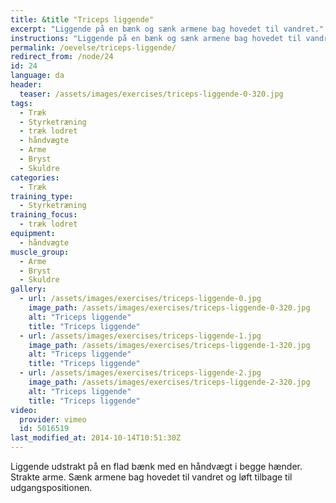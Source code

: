 ```yaml
---
title: &title "Triceps liggende"
excerpt: "Liggende på en bænk og sænk armene bag hovedet til vandret."
instructions: "Liggende på en bænk og sænk armene bag hovedet til vandret."
permalink: /oevelse/triceps-liggende/
redirect_from: /node/24
id: 24
language: da
header:
  teaser: /assets/images/exercises/triceps-liggende-0-320.jpg
tags:
  - Træk
  - Styrketræning
  - træk lodret
  - håndvægte
  - Arme
  - Bryst
  - Skuldre
categories:
  - Træk
training_type: 
  - Styrketræning
training_focus: 
  - træk lodret
equipment:
  - håndvægte
muscle_group:
  - Arme
  - Bryst
  - Skuldre
gallery:
  - url: /assets/images/exercises/triceps-liggende-0.jpg
    image_path: /assets/images/exercises/triceps-liggende-0-320.jpg
    alt: "Triceps liggende"
    title: "Triceps liggende"
  - url: /assets/images/exercises/triceps-liggende-1.jpg
    image_path: /assets/images/exercises/triceps-liggende-1-320.jpg
    alt: "Triceps liggende"
    title: "Triceps liggende"
  - url: /assets/images/exercises/triceps-liggende-2.jpg
    image_path: /assets/images/exercises/triceps-liggende-2-320.jpg
    alt: "Triceps liggende"
    title: "Triceps liggende"
video:
  provider: vimeo
  id: 5016519
last_modified_at: 2014-10-14T10:51:30Z
---
```


Liggende udstrakt på en flad bænk med en håndvægt i begge hænder. Strakte arme. Sænk armene bag hovedet til vandret og løft tilbage til udgangspositionen.
